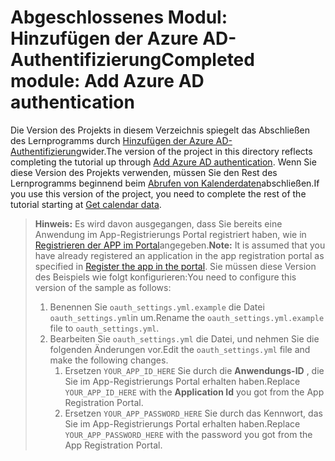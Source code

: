 # <a name="completed-module-add-azure-ad-authentication"></a><span data-ttu-id="bf7cd-101">Abgeschlossenes Modul: Hinzufügen der Azure AD-Authentifizierung</span><span class="sxs-lookup"><span data-stu-id="bf7cd-101">Completed module: Add Azure AD authentication</span></span>

<span data-ttu-id="bf7cd-102">Die Version des Projekts in diesem Verzeichnis spiegelt das Abschließen des Lernprogramms durch [Hinzufügen der Azure AD-Authentifizierung](https://docs.microsoft.com/graph/training/python-tutorial?tutorial-step=3)wider.</span><span class="sxs-lookup"><span data-stu-id="bf7cd-102">The version of the project in this directory reflects completing the tutorial up through [Add Azure AD authentication](https://docs.microsoft.com/graph/training/python-tutorial?tutorial-step=3).</span></span> <span data-ttu-id="bf7cd-103">Wenn Sie diese Version des Projekts verwenden, müssen Sie den Rest des Lernprogramms beginnend beim [Abrufen von Kalenderdaten](https://docs.microsoft.com/graph/training/python-tutorial?tutorial-step=4)abschließen.</span><span class="sxs-lookup"><span data-stu-id="bf7cd-103">If you use this version of the project, you need to complete the rest of the tutorial starting at [Get calendar data](https://docs.microsoft.com/graph/training/python-tutorial?tutorial-step=4).</span></span>

> <span data-ttu-id="bf7cd-104">**Hinweis:** Es wird davon ausgegangen, dass Sie bereits eine Anwendung im App-Registrierungs Portal registriert haben, wie in [Registrieren der APP im Portal](https://docs.microsoft.com/graph/training/python-tutorial?tutorial-step=2)angegeben.</span><span class="sxs-lookup"><span data-stu-id="bf7cd-104">**Note:** It is assumed that you have already registered an application in the app registration portal as specified in [Register the app in the portal](https://docs.microsoft.com/graph/training/python-tutorial?tutorial-step=2).</span></span> <span data-ttu-id="bf7cd-105">Sie müssen diese Version des Beispiels wie folgt konfigurieren:</span><span class="sxs-lookup"><span data-stu-id="bf7cd-105">You need to configure this version of the sample as follows:</span></span>
>
> 1. <span data-ttu-id="bf7cd-106">Benennen Sie `oauth_settings.yml.example` die Datei `oauth_settings.yml`in um.</span><span class="sxs-lookup"><span data-stu-id="bf7cd-106">Rename the `oauth_settings.yml.example` file to `oauth_settings.yml`.</span></span>
> 1. <span data-ttu-id="bf7cd-107">Bearbeiten Sie `oauth_settings.yml` die Datei, und nehmen Sie die folgenden Änderungen vor.</span><span class="sxs-lookup"><span data-stu-id="bf7cd-107">Edit the `oauth_settings.yml` file and make the following changes.</span></span>
>     1. <span data-ttu-id="bf7cd-108">Ersetzen `YOUR_APP_ID_HERE` Sie durch die **Anwendungs-ID** , die Sie im App-Registrierungs Portal erhalten haben.</span><span class="sxs-lookup"><span data-stu-id="bf7cd-108">Replace `YOUR_APP_ID_HERE` with the **Application Id** you got from the App Registration Portal.</span></span>
>     1. <span data-ttu-id="bf7cd-109">Ersetzen `YOUR_APP_PASSWORD_HERE` Sie durch das Kennwort, das Sie im App-Registrierungs Portal erhalten haben.</span><span class="sxs-lookup"><span data-stu-id="bf7cd-109">Replace `YOUR_APP_PASSWORD_HERE` with the password you got from the App Registration Portal.</span></span>